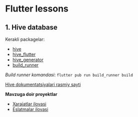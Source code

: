# Flutter lessons

## 1. Hive database
Kerakli packagelar:

- [hive](https://pub.dev/packages/hive)
- [hive_flutter](https://pub.dev/packages/hive_flutter)
- [hive_generator](https://pub.dev/packages/hive_generator)
- [build_runner](https://pub.dev/packages/build_runner)

*Build runner komandasi*: ```flutter pub run build_runner build```

[Hive dokumentatsiyalari rasmiy sayti](https://docs.hivedb.dev/#/)

**Mavzuga doir proyektlar**
- [Xarajatlar ilovasi](https://github.com/qahor0v/flutter_with_me/tree/master/my_expenses)
- [Eslatmalar ilovasi](https://github.com/qahor0v/flutter_with_me/tree/master/hive_db)




